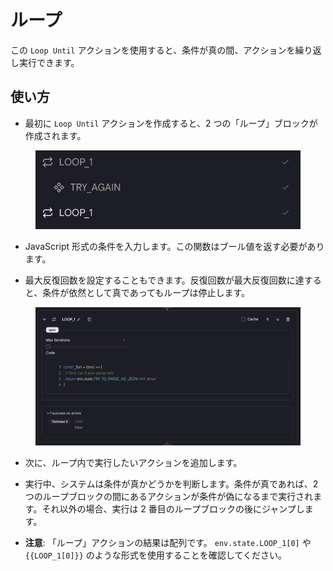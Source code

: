 # ループ

この `Loop Until` アクションを使用すると、条件が真の間、アクションを繰り返し実行できます。

## 使い方

- 最初に `Loop Until` アクションを作成すると、2 つの「ループ」ブロックが作成されます。

<figure><img src="../../../../images/loop-2.png"></figure>

- JavaScript 形式の条件を入力します。この関数はブール値を返す必要があります。

- 最大反復回数を設定することもできます。反復回数が最大反復回数に達すると、条件が依然として真であってもループは停止します。

<figure><img src="../../../../images/loop.png"></figure>

- 次に、ループ内で実行したいアクションを追加します。

- 実行中、システムは条件が真かどうかを判断します。条件が真であれば、2 つのループブロックの間にあるアクションが条件が偽になるまで実行されます。それ以外の場合、実行は 2 番目のループブロックの後にジャンプします。

- **注意**: 「ループ」アクションの結果は配列です。 `env.state.LOOP_1[0]` や `{{LOOP_1[0]}}` のような形式を使用することを確認してください。

<!-- ## 例

- [ループ Until](https://imprai.ai/p/21b2295005587a5375d8/callable/0029ec181e52a9fc2bc3/editor) -->
